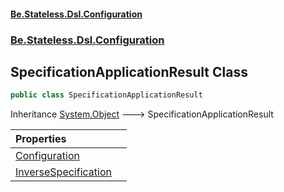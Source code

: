 #### [Be.Stateless.Dsl.Configuration](README.md 'README')
### [Be.Stateless.Dsl.Configuration](Be.Stateless.Dsl.Configuration.md 'Be.Stateless.Dsl.Configuration')

## SpecificationApplicationResult Class

```csharp
public class SpecificationApplicationResult
```

Inheritance [System.Object](https://docs.microsoft.com/en-us/dotnet/api/System.Object 'System.Object') &#129106; SpecificationApplicationResult

| Properties | |
| :--- | :--- |
| [Configuration](SpecificationApplicationResult.Configuration.md 'Be.Stateless.Dsl.Configuration.SpecificationApplicationResult.Configuration') | |
| [InverseSpecification](SpecificationApplicationResult.InverseSpecification.md 'Be.Stateless.Dsl.Configuration.SpecificationApplicationResult.InverseSpecification') | |
